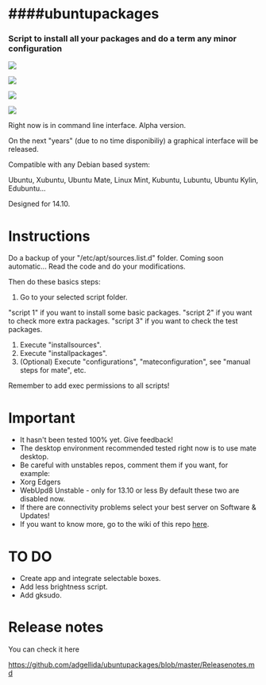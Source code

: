 ####ubuntupackages
=============================================  
### Script to install all your packages and do a term any minor configuration

![](http://i.imgur.com/Pqs47my.png)

![](http://i.imgur.com/ElTSatO.jpg)

![](http://www.extremetech.com/wp-content/uploads/2014/03/ubuntu-14.04-desktop-640x360.jpg)

![](http://2.bp.blogspot.com/-_WEEcpaUIr4/U05BO5d6i9I/AAAAAAAAAiI/AuKQ91hzMHM/s1600/How+to+install+Cairo-Dock+on+Ubuntu+14.04,+Debian+7,+or+Linux+Mint+17.png)

Right now is in command line interface. Alpha version.

On the next "years" (due to no time disponibiliy) a graphical interface will be released.

Compatible with any Debian based system:

Ubuntu, Xubuntu, Ubuntu Mate, Linux Mint, Kubuntu, Lubuntu, Ubuntu Kylin, Edubuntu...

Designed for 14.10.

Instructions
=============================================

Do a backup of your "/etc/apt/sources.list.d" folder. Coming soon automatic...
Read the code and do your modifications.

Then do these basics steps:

1. Go to your selected script folder.

"script 1" if you want to install some basic packages.
"script 2" if you want to check more extra packages.
"script 3" if you want to check the test packages.

1. Execute "installsources".
1. Execute "installpackages".
1. (Optional) Execute "configurations", "mateconfiguration", see "manual steps for mate", etc.

Remember to add exec permissions to all scripts!

Important
=============================================
* It hasn't been tested 100% yet. Give feedback!
* The desktop environment recommended tested right now is to use mate desktop.
* Be careful with unstables repos, comment them if you want, for example:
 * Xorg Edgers
 * WebUpd8 Unstable - only for 13.10 or less
By default these two are disabled now.
* If there are connectivity problems select your best server on Software & Updates!
* If you want to know more, go to the wiki of this repo [here](https://github.com/tonigellida/ubuntupackages/wiki).

TO DO
=============================================
* Create app and integrate selectable boxes.
* Add less brightness script.
* Add gksudo.

Release notes
=============================================

You can check it here

https://github.com/adgellida/ubuntupackages/blob/master/Releasenotes.md
